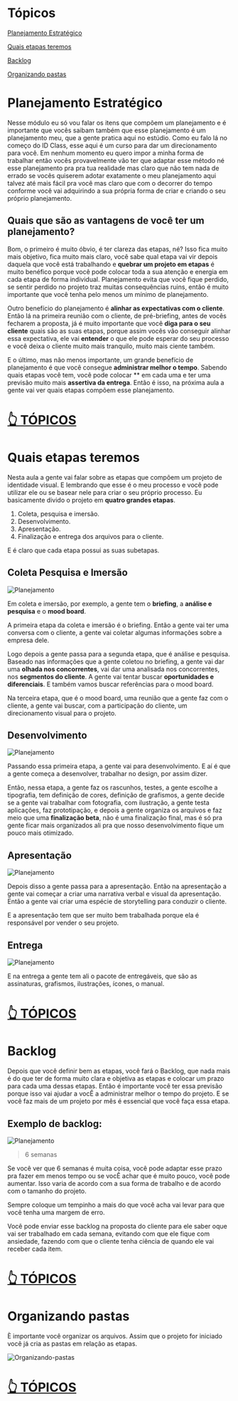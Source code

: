 # Tópicos

[ Planejamento Estratégico ](#planejamento-estratégico)

[Quais etapas teremos](#quais-etapas-teremos)

[Backlog](#backlog)

[Organizando pastas](#organizando-pastas)

# Planejamento Estratégico

Nesse módulo eu só vou falar os itens que compõem um planejamento e é importante que vocês saibam também que esse planejamento é um planejamento meu, que a gente pratica aqui no estúdio. Como eu falo lá no começo do ID Class, esse aqui é um curso para dar um direcionamento para você. Em nenhum momento eu quero impor a minha forma de trabalhar então vocês provavelmente vão ter que adaptar esse método né esse planejamento pra pra tua realidade mas claro que não tem nada de errado se vocês quiserem adotar exatamente o meu planejamento aqui talvez até mais fácil pra você mas claro que com o decorrer do tempo conforme você vai adquirindo a sua própria forma de criar e criando o seu próprio planejamento. 


## Quais que são as vantagens de você ter um planejamento?

Bom, o primeiro é muito óbvio, é ter clareza das etapas, né? Isso fica muito mais objetivo, fica muito mais claro, você sabe qual etapa vai vir depois daquela que você está trabalhando e **quebrar um projeto em etapas** é muito benéfico porque você pode colocar toda a sua atenção e energia em cada etapa de forma individual. Planejamento evita que você fique perdido, se sentir perdido no projeto traz muitas consequências ruins, então é muito importante que você tenha pelo menos um mínimo de planejamento.

Outro benefício do planejamento é **alinhar as expectativas com o cliente**. Então lá na primeira reunião com o cliente, de pré-briefing, antes de vocês fecharem a proposta, já é muito importante que você **diga para o seu cliente** quais são as suas etapas, porque assim vocês vão conseguir alinhar essa expectativa, ele vai **entender** o que ele pode esperar do seu processo e você deixa o cliente muito mais tranquilo, muito mais ciente também. 

E o último, mas não menos importante, um grande benefício de planejamento é que você consegue **administrar melhor o tempo**. Sabendo quais etapas você tem, você pode colocar ** em cada uma e ter uma previsão muito mais **assertiva da entrega**. Então é isso, na próxima aula a gente vai ver quais etapas compõem esse planejamento.

# [👆 TÓPICOS](#tópicos)


# Quais etapas teremos


Nesta aula a gente vai falar sobre as etapas que compõem um projeto de identidade visual. E lembrando que esse é o meu processo e você pode utilizar ele ou se basear nele para criar o seu próprio processo. Eu basicamente divido o projeto em **quatro grandes etapas**.

1. Coleta, pesquisa e imersão. 
2. Desenvolvimento. 
3. Apresentação.
4. Finalização e entrega dos arquivos para o cliente. 


E é claro que cada etapa possui as suas subetapas. 

## Coleta Pesquisa e Imersão

![Planejamento](/src/img/planejamento-estrategico/planejamento1.PNG)

Em coleta e imersão, por exemplo, a gente tem o **briefing**, a **análise e pesquisa** e o **mood board**. 

A primeira etapa da coleta e imersão é o briefing. Então a gente vai ter uma conversa com o cliente, a gente vai coletar algumas informações sobre a empresa dele.


Logo depois a gente passa para a segunda etapa, que é análise e pesquisa. Baseado nas informações que a gente coletou no briefing, a gente vai dar uma **olhada nos concorrentes**, vai dar uma analisada nos concorrentes, nos **segmentos do cliente**. A gente vai tentar buscar **oportunidades e diferenciais**. E também vamos buscar referências para o mood board.


Na terceira etapa, que é o mood board, uma reunião que a gente faz com o cliente, a gente vai buscar, com a participação do cliente, um direcionamento visual para o projeto. 


## Desenvolvimento

![Planejamento](/src/img/planejamento-estrategico/planejamento2.PNG)


Passando essa primeira etapa, a gente vai para desenvolvimento. E aí é que a gente começa a desenvolver, trabalhar no design, por assim dizer.

Então, nessa etapa, a gente faz os rascunhos, testes, a gente escolhe a tipografia, tem definição de cores, definição de grafismos, a gente decide se a gente vai trabalhar com fotografia, com ilustração, a gente testa aplicações, faz prototipação, e depois a gente organiza os arquivos e faz meio que uma **finalização beta**, não é uma finalização final, mas é só pra gente ficar mais organizados ali pra que nosso desenvolvimento fique um pouco mais otimizado. 

## Apresentação

![Planejamento](/src/img/planejamento-estrategico/planejamento3.PNG)


Depois disso a gente passa para a apresentação. Então na apresentação a gente vai começar a criar uma narrativa verbal e visual da apresentação. Então a gente vai criar uma espécie de storytelling para conduzir o cliente. 

E a apresentação tem que ser muito bem trabalhada porque ela é responsável por vender o seu projeto. 


## Entrega

![Planejamento](/src/img/planejamento-estrategico/planejamento4.PNG)


E na entrega a gente tem ali o pacote de entregáveis, que são as assinaturas, grafismos, ilustrações, ícones, o manual. 

# [👆 TÓPICOS](#tópicos)


# Backlog

Depois que você definir bem as etapas, você fará o Backlog, que nada mais é do que ter de forma muito clara e objetiva as etapas e colocar um prazo para cada uma dessas etapas. Então é importante você ter essa previsão porque isso vai ajudar a vocÊ a administrar melhor o tempo do projeto. E se você faz mais de um projeto por mês é essencial que você faça essa etapa.

## Exemplo de backlog:

![Planejamento](/src/img/planejamento-estrategico/backlog.PNG)
> 6 semanas

Se você ver que 6 semanas é muita coisa, você pode adaptar esse prazo pra fazer em menos tempo ou se vocÊ achar que é muito pouco, você pode aumentar. Isso varia de acordo com a sua forma de trabalho e de acordo com o tamanho do projeto.

Sempre coloque um tempinho a mais do que você acha vai levar para que você tenha uma margem de erro.

Você pode enviar esse backlog na proposta do cliente para ele saber oque vai ser trabalhado em cada semana, evitando com que ele fique com ansiedade, fazendo com que o cliente tenha ciência de quando ele vai receber cada item.

# [👆 TÓPICOS](#tópicos)


# Organizando pastas

È importante você organizar os arquivos. Assim que o projeto for iniciado você já cria as pastas em relação as etapas.

![Organizando-pastas](/src/img/planejamento-estrategico/organizando-pastas.PNG)

# [👆 TÓPICOS](#tópicos)
